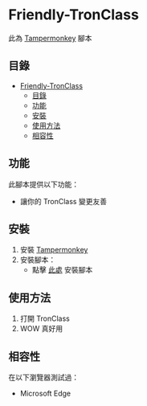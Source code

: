 # Friendly-TronClass

此為 [Tampermonkey](https://www.tampermonkey.net/) 腳本

## 目錄

- [Friendly-TronClass](#friendly-tronclass)
  - [目錄](#目錄)
  - [功能](#功能)
  - [安裝](#安裝)
  - [使用方法](#使用方法)
  - [相容性](#相容性)

## 功能

此腳本提供以下功能：

- 讓你的 TronClass 變更友善

## 安裝

1. 安裝 [Tampermonkey](https://www.tampermonkey.net/)
2. 安裝腳本：
   - 點擊 [此處](https://github.com/你的帳號/你的repo/raw/main/你的腳本.user.js) 安裝腳本

## 使用方法

1. 打開 TronClass
2. WOW 真好用

## 相容性

在以下瀏覽器測試過：
- Microsoft Edge
